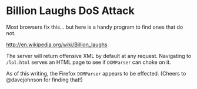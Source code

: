 # Billion Laughs DoS Attack

Most browsers fix this... but here is a handy program to find ones that do not.

http://en.wikipedia.org/wiki/Billion_laughs

The server will return offensive XML by default at any request. Navigating to `/lol.html` serves an HTML page to see if `DOMParser` can choke on it. 

As of this writing, the Firefox `DOMParser` appears to be effected. (Cheers to @davejohnson for finding that!)
